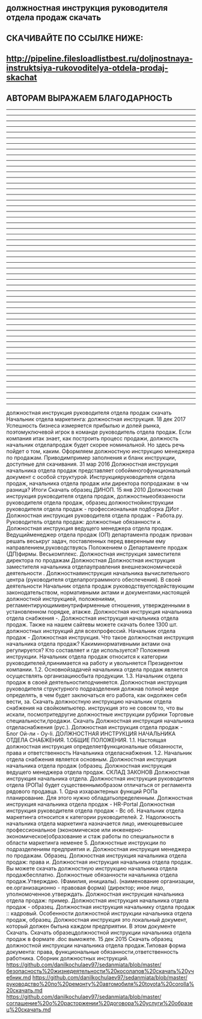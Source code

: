 должностная инструкция руководителя отдела продаж скачать
--------------------------------------------------
СКАЧИВАЙТЕ ПО ССЫЛКЕ НИЖЕ:
--------------------------------------------------
http://pipeline.filesloadlistbest.ru/doljnostnaya-instruktsiya-rukovoditelya-otdela-prodaj-skachat
--------------------------------------------------
АВТОРАМ ВЫРАЖАЕМ БЛАГОДАРНОСТЬ
--------------------------------------------------
--------------------------------------------------
--------------------------------------------------
--------------------------------------------------
--------------------------------------------------
--------------------------------------------------
--------------------------------------------------
--------------------------------------------------
--------------------------------------------------
--------------------------------------------------
--------------------------------------------------
--------------------------------------------------
--------------------------------------------------
--------------------------------------------------
--------------------------------------------------
--------------------------------------------------
--------------------------------------------------
--------------------------------------------------
--------------------------------------------------
--------------------------------------------------
--------------------------------------------------
--------------------------------------------------
--------------------------------------------------
--------------------------------------------------
--------------------------------------------------
--------------------------------------------------
--------------------------------------------------
--------------------------------------------------
--------------------------------------------------
--------------------------------------------------
--------------------------------------------------
--------------------------------------------------
--------------------------------------------------
--------------------------------------------------
--------------------------------------------------
--------------------------------------------------
--------------------------------------------------
--------------------------------------------------
--------------------------------------------------
--------------------------------------------------
--------------------------------------------------
--------------------------------------------------
--------------------------------------------------
--------------------------------------------------
--------------------------------------------------
--------------------------------------------------
--------------------------------------------------
--------------------------------------------------
--------------------------------------------------
--------------------------------------------------
--------------------------------------------------
--------------------------------------------------
--------------------------------------------------
--------------------------------------------------
должностная инструкция руководителя отдела продаж скачать Начальник отдела маркетинга: должностная инструкция. 18 дек 2017  Успешность бизнеса измеряется прибылью и долей рынка, поэтомуключевой игрок в команде  руководитель отдела продаж. Если компания итак знает, как построить процесс продажи, должность начальник отделапродаж будет скорее номинальной. Но здесь речь пойдет о том, каким. Оформляем должностную инструкцию менеджера по продажам. Приводимпример заполнения и бланк инструкции, доступные для скачивания. 31 мар 2016  Должностная инструкция начальника отдела продаж представляет собоймногофункциональный документ с особой структурой.  Инструкцияруководителя отдела продаж, начальника отдела продаж или директора попродажам: в чм разница? Итоги  Скачать образец ДИНОП. 15 янв 2010  Должностная инструкция руководителя отдела продаж, должностныеобязанности руководителя отдела продаж, образец должностнойинструкции руководителя отдела продаж - профессиональная подборка ДИот . Должностная инструкция руководителя отдела продаж - Работа.ру. Руководитель отдела продаж: должностные обязанности и. Должностная инструкция ведущего менеджера отдела продаж. Ведущийменеджер отдела продаж (ОП) департамента продаж призван решать веськруг задач, поставленных перед вверенным ему направлением,руководствуясь Положением о Департаменте продаж (ДП)фирмы. Веськомплекс. Должностная инструкция заместителя директора по продажам Должностная  Должностная инструкция заместителя начальника отделауправления внешнеэкономической деятельности . Должностнаяинструкция начальника вычислительного центра (руководителя отделапрограммного обеспечения). В своей деятельности Начальник отдела продаж руководствуетсядействующим законодательством, нормативными актами и документами,настоящей должностной инструкцией, положениями, регламентирующимивнутрифирменные отношения, утвержденными в установленном порядке, атакже. Должностная инструкция начальника отдела снабжения -. Должностная инструкция начальника отдела продаж. Также на нашем сайтевы можете скачать более 1300 шт. должностных инструкций для всехпрофессий.
Начальник отдела продаж - Должностная инструкция. Что такое должностная инструкция начальника отдела продаж? Какиминормативными актами она регулируется? Кто составляет и где используется? Положения инструкции. Начальник отдела продаж относится к категории руководителей,принимается на работу и увольняется Президентом компании. 1.2. Основнойзадачей начальника отдела продаж является осуществлять организациюсбыта продукции. 1.3. Начальник отдела продаж в своей деятельностиподчиняется. Должностная инструкция руководителя структурного подразделения должнав полной мере определять, в чем будет заключаться его работа, как ондолжен себя вести, за. Скачать должностную инструкцию начальник отдела снабжения на свойкомпьютер.  инструкция  это не совсем то, что вы искали, посмотритедругие должностные инструкции рубрики Торговые специальности,продажи.  Скачать Должностная инструкция начальника отделаснабжения (рус.). Должностная инструкция отдела продаж - Блог Ой-ли - Oy-li. ДОЛЖНОСТНАЯ ИНСТРУКЦИЯ НАЧАЛЬНИКА ОТДЕЛА СНАБЖЕНИЯ. 1.ОБЩИЕ ПОЛОЖЕНИЯ. 1.1. Настоящая должностная инструкция определяетфункциональные обязанности, права и ответственность Начальника отделаснабжения. 1.2. Начальник отдела снабжения является основным. Должностная инструкция начальника отдела продаж (образец. Должностная инструкция ведущего менеджера отдела продаж. СКЛАД ЗАКОНОВ Должностная инструкция начальника отдела. Должностная инструкция руководителя отдела (РОПа) будет существеннымобразом отличаться от регламента рядового продавца. 1. Одна изхарактерных функций РОПа  планирование. Для этого нужно обладатьопределенным. Должностная инструкция начальника отдела продаж - HR-Portal
Должностная инструкция руководителя отдела продаж - Вс об. Начальник отдела маркетинга относится к категории руководителей. 2. Надолжность начальника отдела маркетинга назначается лицо, имеющеевысшее профессиональное (экономическое или инженерно-экономическое)образование и стаж работы по специальности в области маркетинга неменее 5. Должностные инструкции по подразделениям предприятия и. Должностная инструкция менеджера по продажам. Образец. Должностная инструкция начальника отдела продаж: права и. Должностная инструкция начальника отдела продаж. Вы можете скачать должностную инструкцию начальника отдела продажбесплатно. Должностные обязанности начальника отдела продаж.Утверждаю. (Фамилия, инициалы). (наименование организации, ее.организационно - правовая форма) (директор; иное лицо, уполномоченное.утверждать. Должностная инструкция начальника отдела продаж: пример. Должностная инструкция начальника отдела продаж - образец. Должностная инструкция начальнику отдела продаж :: кадровый. Особенности должностной инструкции начальника отдела продаж, образец. Должностная инструкция  это локальный документ, который должен бытьна каждом предприятии. В этом документе  Скачать. Скачать образецдолжностной инструкции начальника отдела продаж в формате .doc выможете. 15 дек 2015  Скачать образец должностной инструкции начальника отдела продаж.Типовая форма документа: права, функциональные обязанности,ответственность работника. Сборник должностных инструкций.
https://github.com/danilkochulaev97/sedanmiata/blob/master/безопасность%20жизнедеятельности%20косолапов%20скачать%20учебник.md
https://github.com/danilkochulaev97/sedanmiata/blob/master/руководство%20по%20ремонту%20автомобиля%20toyota%20corolla%20скачать.md
https://github.com/danilkochulaev97/sedanmiata/blob/master/соглашение%20о%20расторжении%20договора%20услуги%20образец%20скачать.md